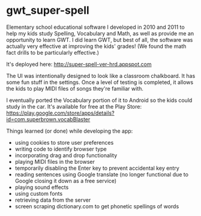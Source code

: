 # gwt_super-spell

Elementary school educational software I developed in 2010 and 2011 to help my kids study Spelling,
Vocabulary and Math, as well as provide me an opportunity to learn GWT.  I did learn GWT, but best
of all, the software was actually very effective at improving the kids' grades! (We found the math 
fact drills to be particularly effective.)

It's deployed here: http://super-spell-ver-hrd.appspot.com

The UI was intentionally designed to look like a classroom chalkboard. It has some fun stuff in the
settings. Once a level of testing is completed, it allows the kids to play MIDI files of songs
they're familiar with.


I eventually ported the Vocabulary portion of it to Android so the kids could study in the car.
It's available for free at the Play Store:
https://play.google.com/store/apps/details?id=com.superbrown.vocabBlaster 


Things learned (or done) while developing the app: 
- using cookies to store user preferences
- writing code to identify browser type
- incorporating drag and drop functionality
- playing MIDI files in the browser
- temporarily disabling the Enter key to prevent accidental key entry
- reading sentences using Google translate (no longer functional due to Google closing it down as a free service)
- playing sound effects
- using custom fonts
- retrieving data from the server
- screen scraping dictionary.com to get phonetic spellings of words
